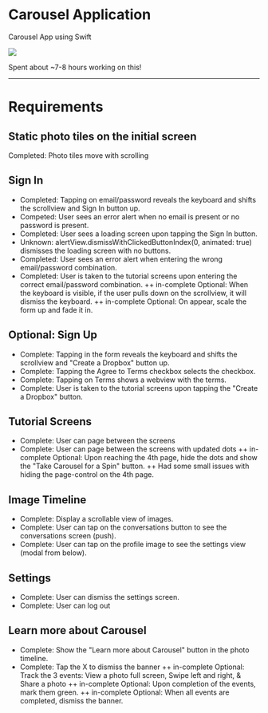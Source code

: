 # Carousel Application

Carousel App using Swift

<img src="http://i.imgur.com/s4sCEal.gif" />


Spent about ~7-8 hours working on this! 

---

# Requirements

## Static photo tiles on the initial screen
Completed: Photo tiles move with scrolling

## Sign In
+ Completed: Tapping on email/password reveals the keyboard and shifts the scrollview and Sign In button up.
+ Competed: User sees an error alert when no email is present or no password is present.
+ Completed: User sees a loading screen upon tapping the Sign In button.
+ Unknown: alertView.dismissWithClickedButtonIndex(0, animated: true) dismisses the loading screen with no buttons.
+ Completed: User sees an error alert when entering the wrong email/password combination.
+ Completed: User is taken to the tutorial screens upon entering the correct email/password combination.
++ in-complete Optional: When the keyboard is visible, if the user pulls down on the scrollview, it will dismiss the keyboard.
++ in-complete Optional: On appear, scale the form up and fade it in.

## Optional: Sign Up
+ Complete: Tapping in the form reveals the keyboard and shifts the scrollview and "Create a Dropbox" button up.
+ Complete: Tapping the Agree to Terms checkbox selects the checkbox.
+ Complete: Tapping on Terms shows a webview with the terms.
+ Complete: User is taken to the tutorial screens upon tapping the "Create a Dropbox" button.

## Tutorial Screens
+ Complete: User can page between the screens
+ Complete: User can page between the screens with updated dots
++ in-complete Optional: Upon reaching the 4th page, hide the dots and show the "Take Carousel for a Spin" button.
++ Had some small issues with hiding the page-control on the 4th page.

## Image Timeline
+ Complete: Display a scrollable view of images.
+ Complete: User can tap on the conversations button to see the conversations screen (push).
+ Complete: User can tap on the profile image to see the settings view (modal from below).

## Settings
+ Complete: User can dismiss the settings screen.
+ Complete: User can log out

## Learn more about Carousel
+ Complete: Show the "Learn more about Carousel" button in the photo timeline.
+ Complete: Tap the X to dismiss the banner
++ in-complete Optional: Track the 3 events: View a photo full screen, Swipe left and right, & Share a photo
++ in-complete Optional: Upon completion of the events, mark them green.
++ in-complete Optional: When all events are completed, dismiss the banner.



